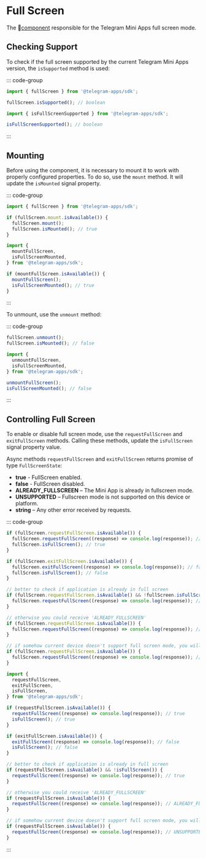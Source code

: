 # Full Screen

The 💠[component](../scopes.md) responsible for the Telegram Mini Apps full screen mode.

## Checking Support

To check if the full screen supported by the current Telegram Mini Apps version, the
`isSupported` method is used:

::: code-group

```ts [Variable]
import { fullScreen } from '@telegram-apps/sdk';

fullScreen.isSupported(); // boolean
```

```ts [Functions]
import { isFullScreenSupported } from '@telegram-apps/sdk';

isFullScreenSupported(); // boolean
```

:::

## Mounting

Before using the component, it is necessary to mount it to work with properly configured properties.
To do so, use the `mount` method. It will update the `isMounted` signal property.

::: code-group

```ts [Variable]
import { fullScreen } from '@telegram-apps/sdk';

if (fullScreen.mount.isAvailable()) {
  fullScreen.mount();
  fullScreen.isMounted(); // true
}
```

```ts [Functions]
import {
  mountFullScreen,
  isFullScreenMounted,
} from '@telegram-apps/sdk';

if (mountFullScreen.isAvailable()) {
  mountFullScreen();
  isFullScreenMounted(); // true
}
```

:::

To unmount, use the `unmount` method:

::: code-group

```ts [Variable]
fullScreen.unmount();
fullScreen.isMounted(); // false
```

```ts [Functions]
import {
  unmountFullScreen,
  isFullScreenMounted,
} from '@telegram-apps/sdk';

unmountFullScreen(); 
isFullScreenMounted(); // false
```

:::

## Controlling Full Screen

To enable or disable full screen mode, use the `requestFullScreen` and `exitFullScreen` methods.
Calling these methods, update the `isFullScreen` signal property value.

Async methods `requestFullScreen` and `exitFullScreen` returns promise of type `FullScreenState`:
- **true** - FullScreen enabled.
- **false** - FullScreen disabled.
- **ALREADY_FULLSCREEN** – The Mini App is already in fullscreen mode.
- **UNSUPPORTED** – Fullscreen mode is not supported on this device or platform.
- **string** – Any other error received by requests.

::: code-group

```ts [Variable]
if (fullScreen.requestFullScreen.isAvailable()) {
  fullScreen.requestFullScreen((response) => console.log(response)); // true
  fullScreen.isFullScreen(); // true
}

if (fullScreen.exitFullScreen.isAvailable()) {
  fullScreen.exitFullScreen((response) => console.log(response)); // false
  fullScreen.isFullScreen(); // false
}

// better to check if application is already in full screen
if (fullScreen.requestFullScreen.isAvailable() && !fullScreen.isFullScreen()) {
  fullScreen.requestFullScreen((response) => console.log(response)); // true
}

// otherwise you could receive 'ALREADY_FULLSCREEN'
if (fullScreen.requestFullScreen.isAvailable()) {
  fullScreen.requestFullScreen((response) => console.log(response)); // ALREADY_FULLSCREEN
}

// if somehow current device doesn't support full screen mode, you will receive 'UNSUPPORTED'
if (fullScreen.requestFullScreen.isAvailable()) {
  fullScreen.requestFullScreen((response) => console.log(response)); // UNSUPPORTED
}
```

```ts [Functions]
import {
  requestFullScreen,
  exitFullScreen,
  isFullScreen,
} from '@telegram-apps/sdk';

if (requestFullScreen.isAvailable()) {
  requestFullScreen((response) => console.log(response)); // true
  isFullScreen(); // true
}

if (exitFullScreen.isAvailable()) {
  exitFullScreen((response) => console.log(response)); // false
  isFullScreen(); // false
}

// better to check if application is already in full screen
if (requestFullScreen.isAvailable() && !isFullScreen()) {
  requestFullScreen((response) => console.log(response)); // true
}

// otherwise you could receive 'ALREADY_FULLSCREEN'
if (requestFullScreen.isAvailable()) {
  requestFullScreen((response) => console.log(response)); // ALREADY_FULLSCREEN
}

// if somehow current device doesn't support full screen mode, you will receive 'UNSUPPORTED'
if (requestFullScreen.isAvailable()) {
  requestFullScreen((response) => console.log(response)); // UNSUPPORTED
}
```

:::
